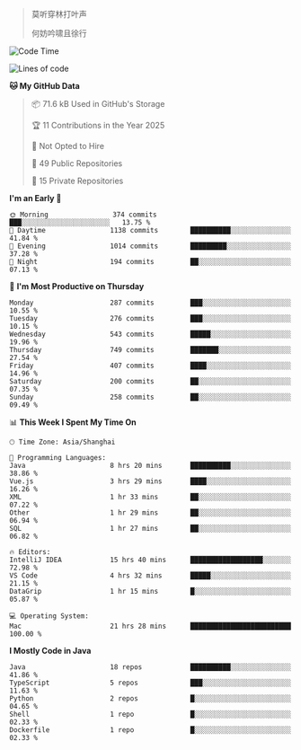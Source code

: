 > 莫听穿林打叶声
> 
> 何妨吟啸且徐行

<!-- ![Github Stats](https://github-readme-stats.vercel.app/api?username=catch6&count_private=true&show_icons=true&theme=gruvbox) -->

<!-- ![Top Langs](https://github-readme-stats.vercel.app/api/top-langs/?username=catch6&layout=compact) -->

<!--START_SECTION:waka-->
![Code Time](http://img.shields.io/badge/Code%20Time-1%2C984%20hrs%2045%20mins-blue)

![Lines of code](https://img.shields.io/badge/From%20Hello%20World%20I%27ve%20Written-9.4%20million%20lines%20of%20code-blue)

**🐱 My GitHub Data** 

> 📦 71.6 kB Used in GitHub's Storage 
 > 
> 🏆 11 Contributions in the Year 2025
 > 
> 🚫 Not Opted to Hire
 > 
> 📜 49 Public Repositories 
 > 
> 🔑 15 Private Repositories 
 > 
**I'm an Early 🐤** 

```text
🌞 Morning                374 commits         ███░░░░░░░░░░░░░░░░░░░░░░   13.75 % 
🌆 Daytime                1138 commits        ██████████░░░░░░░░░░░░░░░   41.84 % 
🌃 Evening                1014 commits        █████████░░░░░░░░░░░░░░░░   37.28 % 
🌙 Night                  194 commits         ██░░░░░░░░░░░░░░░░░░░░░░░   07.13 % 
```
📅 **I'm Most Productive on Thursday** 

```text
Monday                   287 commits         ███░░░░░░░░░░░░░░░░░░░░░░   10.55 % 
Tuesday                  276 commits         ███░░░░░░░░░░░░░░░░░░░░░░   10.15 % 
Wednesday                543 commits         █████░░░░░░░░░░░░░░░░░░░░   19.96 % 
Thursday                 749 commits         ███████░░░░░░░░░░░░░░░░░░   27.54 % 
Friday                   407 commits         ████░░░░░░░░░░░░░░░░░░░░░   14.96 % 
Saturday                 200 commits         ██░░░░░░░░░░░░░░░░░░░░░░░   07.35 % 
Sunday                   258 commits         ██░░░░░░░░░░░░░░░░░░░░░░░   09.49 % 
```


📊 **This Week I Spent My Time On** 

```text
🕑︎ Time Zone: Asia/Shanghai

💬 Programming Languages: 
Java                     8 hrs 20 mins       ██████████░░░░░░░░░░░░░░░   38.86 % 
Vue.js                   3 hrs 29 mins       ████░░░░░░░░░░░░░░░░░░░░░   16.26 % 
XML                      1 hr 33 mins        ██░░░░░░░░░░░░░░░░░░░░░░░   07.22 % 
Other                    1 hr 29 mins        ██░░░░░░░░░░░░░░░░░░░░░░░   06.94 % 
SQL                      1 hr 27 mins        ██░░░░░░░░░░░░░░░░░░░░░░░   06.82 % 

🔥 Editors: 
IntelliJ IDEA            15 hrs 40 mins      ██████████████████░░░░░░░   72.98 % 
VS Code                  4 hrs 32 mins       █████░░░░░░░░░░░░░░░░░░░░   21.15 % 
DataGrip                 1 hr 15 mins        █░░░░░░░░░░░░░░░░░░░░░░░░   05.87 % 

💻 Operating System: 
Mac                      21 hrs 28 mins      █████████████████████████   100.00 % 
```

**I Mostly Code in Java** 

```text
Java                     18 repos            ██████████░░░░░░░░░░░░░░░   41.86 % 
TypeScript               5 repos             ███░░░░░░░░░░░░░░░░░░░░░░   11.63 % 
Python                   2 repos             █░░░░░░░░░░░░░░░░░░░░░░░░   04.65 % 
Shell                    1 repo              █░░░░░░░░░░░░░░░░░░░░░░░░   02.33 % 
Dockerfile               1 repo              █░░░░░░░░░░░░░░░░░░░░░░░░   02.33 % 
```




<!--END_SECTION:waka-->
